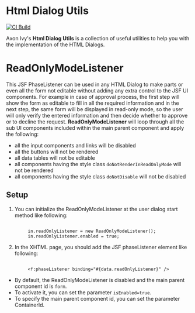 # Html Dialog Utils

[![CI Build](https://github.com/axonivy-market/html-dialog-utils/actions/workflows/ci.yml/badge.svg)](https://github.com/axonivy-market/html-dialog-utils/actions/workflows/ci.yml)

Axon Ivy's **Html Dialog Utils** is a collection of useful utilities to help you with the implementation of the HTML Dialogs.

# ReadOnlyModeListener
This JSF PhaseListener can be used in any HTML Dialog to make parts or even all the form not editable without adding any extra control to the JSF UI components.
For example in case of approval process, the first step will show the form as editable to fill in all the required information and in the next step, the same form will be displayed in read-only mode, so the user will only verify the entered information and then decide whether to approve or to decline the request.
**ReadOnlyModeListener** will loop through all the sub UI components included within the main parent component and apply the following:
* all the input components and links will be disabled
* all the buttons will not be rendered
* all data tables will not be editable
* all components having the style class `doNotRenderInReadOnlyMode` will not be rendered
* all components having the style class `doNotDisable` will not be disabled

## Setup

1. You can initialize the ReadOnlyModeListener at the user dialog start method like following:

   ```
   
        in.readOnlyListener = new ReadOnlyModeListener();
        in.readOnlyListener.enabled = true;
   
   ```

2. In the XHTML page, you should add the JSF phaseListener element like following:

   ```
   
        <f:phaseListener binding="#{data.readOnlyListener}" />
   
   ```
   
* By default, the ReadOnlyModeListener is disabled and the main parent component id is `form`.
* To activate it, you can set the parameter `isEnabled=true`.
* To specify the main parent component id, you can set the parameter ContainerId.
